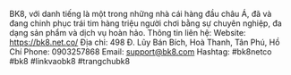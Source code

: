 BK8, với danh tiếng là một trong những nhà cái hàng đầu châu Á, đã và đang chinh phục trái tim hàng triệu người chơi bằng sự chuyên nghiệp, đa dạng sản phẩm và dịch vụ hoàn hảo.
Thông tin liên hệ:
Website: https://bk8.net.co/
Địa chỉ: 498 Đ. Lũy Bán Bích, Hoà Thanh, Tân Phú, Hồ Chí
Phone: 0903257868
Email: support@bk8.com
Hashtag: #bk8netco #bk8 #linkvaobk8 #trangchubk8
